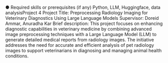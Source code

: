 ● Required skills or prerequisites (if any) Python, LLM, Huggingface, data
analysisProject 4
Project Title: Preprocessing Radiology Imaging for Veterinary Diagnostics Using Large
Language Models
Supervisor: Doreid Ammar, Anuradha Kar
Brief description: This project focuses on enhancing diagnostic capabilities in
veterinary medicine by combining advanced image preprocessing techniques with a
Large Language Model (LLM) to generate detailed medical reports from radiology
images. The initiative addresses the need for accurate and efficient analysis of pet
radiology images to support veterinarians in diagnosing and managing animal health
conditions.